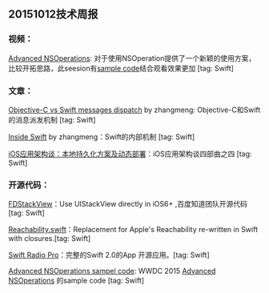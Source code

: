 ## 20151012技术周报

### 视频：
[Advanced NSOperations](https://developer.apple.com/videos/play/wwdc2015-226/): 对于使用NSOperation提供了一个新颖的使用方案，比较开拓思路，此seesion有[sample code](https://developer.apple.com/sample-code/wwdc/2015/downloads/Advanced-NSOperations.zip)结合观看效果更加 [tag: Swift]



### 文章：

[Objective-C vs Swift messages dispatch](http://blog.untitledkingdom.co.uk/obj-c-vs-swift/) by zhangmeng: Objective-C和Swift的消息派发机制 [tag: Swift]

[Inside Swift](http://www.eswick.com/2014/06/inside-swift/) by zhangmeng：Swift的内部机制 [tag: Swift]

[iOS应用架构谈：本地持久化方案及动态部署](http://casatwy.com/iosying-yong-jia-gou-tan-ben-di-chi-jiu-hua-fang-an-ji-dong-tai-bu-shu.html)：iOS应用架构谈四部曲之四 [tag: Swift]


### 开源代码：

[FDStackView](https://github.com/forkingdog/FDStackView)：Use UIStackView directly in iOS6+ ,百度知道团队开源代码 [tag: Swift]

[Reachability.swift](https://github.com/ashleymills/Reachability.swift)：Replacement for Apple's Reachability re-written in Swift with closures.[tag: Swift]

[Swift Radio Pro](https://github.com/swiftcodex/Swift-Radio-Pro)：完整的Swift 2.0的App 开源应用。[tag: Swift]

[Advanced NSOperations sampel code](https://developer.apple.com/sample-code/wwdc/2015/downloads/Advanced-NSOperations.zip): WWDC 2015 [Advanced NSOperations](https://developer.apple.com/videos/play/wwdc2015-226/) 的sample code  [tag: Swift]
